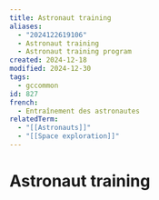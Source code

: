 ```yaml
---
title: Astronaut training
aliases:
  - "2024122619106"
  - Astronaut training
  - Astronaut training program
created: 2024-12-18
modified: 2024-12-30
tags:
  - gccommon
id: 827
french:
  - Entraînement des astronautes
relatedTerm:
  - "[[Astronauts]]"
  - "[[Space exploration]]"
---
```

# Astronaut training
